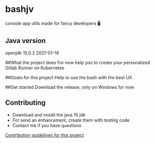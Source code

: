 # bashjv
console app utils made for fancy developers 🖥

## Java version
openjdk 15.0.2 2021-01-19

##What the project does
For now help you to create your personalized Gitlab Runner on Kubernetes

##Goals for this project
Help to use the bash with the best UX

##Get started
Download the release, only on Windows for now

## Contributing
- Download and install the java 15 jdk
- For send an enhancement, create them with testing code
- Contact me if you have questions

[Contribution guidelines for this project](CONTRIBUTING.md)
